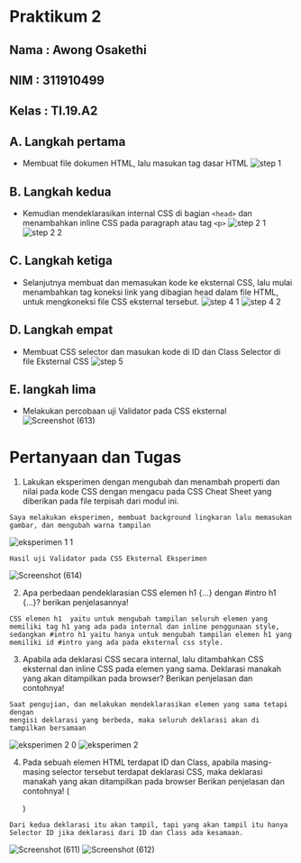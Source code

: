 # Praktikum 2
## Nama  : Awong Osakethi 
## NIM   : 311910499
## Kelas : TI.19.A2

## A. Langkah pertama
- Membuat file dokumen HTML, lalu masukan tag dasar HTML
![step 1](https://user-images.githubusercontent.com/56240483/113546828-f93e7900-9616-11eb-87a5-6d55a4d5b570.png)

## B. Langkah kedua
- Kemudian mendeklarasikan internal CSS di bagian `<head>` dan menambahkan inline CSS pada paragraph atau tag `<p>`
![step 2 1](https://user-images.githubusercontent.com/56240483/113546834-f9d70f80-9616-11eb-9cf9-5c5041f287f3.png)
![step 2 2](https://user-images.githubusercontent.com/56240483/113546837-fb083c80-9616-11eb-974e-99f4cbe66407.png)

## C. Langkah ketiga
- Selanjutnya membuat dan memasukan kode ke eksternal CSS, lalu mulai menambahkan tag koneksi link yang dibagian head dalam file HTML, untuk mengkoneksi file CSS eksternal tersebut.
![step 4 1](https://user-images.githubusercontent.com/56240483/113546821-f6438880-9616-11eb-856e-e1d521c80ae5.png)
![step 4 2](https://user-images.githubusercontent.com/56240483/113546824-f80d4c00-9616-11eb-8afc-5f69440b2fa1.png)
  
## D. Langkah empat
- Membuat CSS selector dan masukan kode di ID dan Class Selector di file Eksternal CSS
![step 5](https://user-images.githubusercontent.com/56240483/113546826-f8a5e280-9616-11eb-91af-91d5c35a23b8.png)

## E. langkah lima
- Melakukan percobaan uji Validator pada CSS eksternal
![Screenshot (613)](https://user-images.githubusercontent.com/56240483/113548397-a7e3b900-9619-11eb-95d3-edaaa1ca6726.png)

# Pertanyaan dan Tugas
1. Lakukan eksperimen dengan mengubah dan menambah properti dan nilai pada kode CSS dengan mengacu pada CSS Cheat Sheet yang diberikan pada file terpisah dari modul ini.
```
Saya melakukan eksperimen, membuat background lingkaran lalu memasukan gambar, dan mengubah warna tampilan
```
![eksperimen 1 1](https://user-images.githubusercontent.com/56240483/113548936-a797ed80-961a-11eb-8b1c-811ba606d972.png)
```
Hasil uji Validator pada CSS Eksternal Eksperimen
```
![Screenshot (614)](https://user-images.githubusercontent.com/56240483/113555046-7ae8d380-9624-11eb-959a-30146e283ac9.png)

2. Apa perbedaan pendeklarasian CSS elemen h1 {...} dengan #intro h1 {...}? berikan penjelasannya!
```
CSS elemen h1  yaitu untuk mengubah tampilan seluruh elemen yang memiliki tag h1 yang ada pada internal dan inline penggunaan style,
sedangkan #intro h1 yaitu hanya untuk mengubah tampilan elemen h1 yang memiliki id #intro yang ada pada eksternal css style.
```

3. Apabila ada deklarasi CSS secara internal, lalu ditambahkan CSS eksternal dan inline CSS pada elemen yang sama. Deklarasi manakah yang akan ditampilkan pada browser? Berikan penjelasan dan contohnya!
```
Saat pengujian, dan melakukan mendeklarasikan elemen yang sama tetapi dengan 
mengisi deklarasi yang berbeda, maka seluruh deklarasi akan di tampilkan bersamaan 
```
![eksperimen 2 0](https://user-images.githubusercontent.com/56240483/113548939-a961b100-961a-11eb-92a4-03e05b854f92.png)
![eksperimen 2](https://user-images.githubusercontent.com/56240483/113549954-7a4c3f00-961c-11eb-816f-c609001ea882.png)

4. Pada sebuah elemen HTML terdapat ID dan Class, apabila masing-masing selector tersebut terdapat deklarasi CSS, maka deklarasi manakah yang akan ditampilkan pada browser Berikan penjelasan dan contohnya! ( <p id="paragraf-1" class="text-paragraf"> )
```
Dari kedua deklarasi itu akan tampil, tapi yang akan tampil itu hanya 
Selector ID jika deklarasi dari ID dan Class ada kesamaan.
```
![Screenshot (611)](https://user-images.githubusercontent.com/56240483/113549970-7fa98980-961c-11eb-96b7-25797a874535.png)
![Screenshot (612)](https://user-images.githubusercontent.com/56240483/113549890-61dc2480-961c-11eb-9e6c-3c3c648f9891.png)
